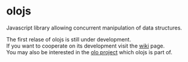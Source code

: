 # olojs
Javascript library allowing concurrent manipulation of data structures.

The first relase of olojs is still under development.    
If you want to cooperate on its development visit the [wiki][] page.    
You may also be interested in the [olo project][oloproject] which olojs is part of.

[wiki]: https://github.com/onlabsorg/olojs/wiki
[oloproject]: https://github.com/onlabsorg/onlabsorg.github.io/wiki/olo-project
